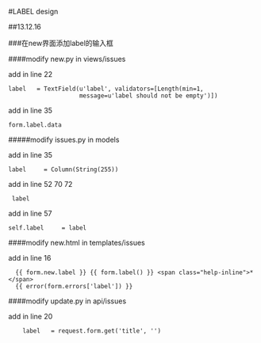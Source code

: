 #LABEL design

##13.12.16

###在new界面添加label的输入框

####modify new.py in views/issues

add in line 22

```
label   = TextField(u'label', validators=[Length(min=1,
					message=u'label should not be empty')])
```

add in line 35

```
form.label.data
```

#####modify issues.py in models

add in line 35

```
label     = Column(String(255))
```

add in line 52 70 72

```
 label
```

add in line 57

```
self.label     = label
```

####modify new.html in templates/issues

add in line 16

```
  {{ form.new.label }} {{ form.label() }} <span class="help-inline">*</span>
  {{ error(form.errors['label']) }}
```

####modify update.py in api/issues

add in line 20

```
    label   = request.form.get('title', '')
```
